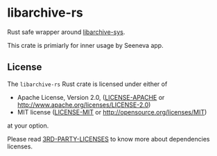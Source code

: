 # libarchive-rs

Rust safe wrapper around [libarchive-sys](https://github.com/Seeneva/libarchive-sys).

This crate is primiarly for inner usage by Seeneva app.

## License

The `libarchive-rs` Rust crate is licensed under either of

- Apache License, Version 2.0, ([LICENSE-APACHE](LICENSE-APACHE) or http://www.apache.org/licenses/LICENSE-2.0)
- MIT license ([LICENSE-MIT](LICENSE-MIT) or http://opensource.org/licenses/MIT)

at your option.

Please read [3RD-PARTY-LICENSES](docs/3RD-PARTY-LICENSES.md) to know more about dependencies licenses.
